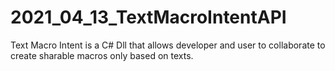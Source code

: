 # 2021_04_13_TextMacroIntentAPI
Text Macro Intent is a C# Dll that allows developer and user to collaborate to create sharable macros only based on texts.
